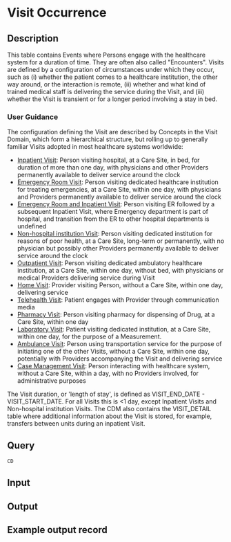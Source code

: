 <!--

-->

# Visit Occurrence










 

## Description
This table contains Events where Persons engage with the healthcare system for a duration of time. They are often also called "Encounters". Visits are defined by a configuration of circumstances under which they occur, such as (i) whether the patient comes to a healthcare institution, the other way around, or the interaction is remote, (ii) whether and what kind of trained medical staff is delivering the service during the Visit, and (iii) whether the Visit is transient or for a longer period involving a stay in bed.
### User Guidance
The configuration defining the Visit are described by Concepts in the Visit Domain, which form a hierarchical structure, but rolling up to generally familiar Visits adopted in most healthcare systems worldwide:

- [Inpatient Visit](https://athena.ohdsi.org/search-terms/terms/9201): Person visiting hospital, at a Care Site, in bed, for duration of more than one day, with physicians and other Providers permanently available to deliver service around the clock 
- [Emergency Room Visit](https://athena.ohdsi.org/search-terms/terms/9203): Person visiting dedicated healthcare institution for treating emergencies, at a Care Site, within one day, with physicians and Providers permanently available to deliver service around the clock
- [Emergency Room and Inpatient Visit](https://athena.ohdsi.org/search-terms/terms/262): Person visiting ER followed by a subsequent Inpatient Visit, where Emergency department is part of hospital, and transition from the ER to other hospital departments is undefined
- [Non-hospital institution Visit](https://athena.ohdsi.org/search-terms/terms/42898160): Person visiting dedicated institution for reasons of poor health, at a Care Site, long-term or permanently, with no physician but possibly other Providers permanently available to deliver service around the clock
- [Outpatient Visit](https://athena.ohdsi.org/search-terms/terms/9202): Person visiting dedicated ambulatory healthcare institution, at a Care Site, within one day, without bed, with physicians or medical Providers delivering service during Visit
- [Home Visit](https://athena.ohdsi.org/search-terms/terms/581476): Provider visiting Person, without a Care Site, within one day, delivering service
- [Telehealth Visit](https://athena.ohdsi.org/search-terms/terms/5083): Patient engages with Provider through communication media
- [Pharmacy Visit](https://athena.ohdsi.org/search-terms/terms/581458): Person visiting pharmacy for dispensing of Drug, at a Care Site, within one day
- [Laboratory Visit](https://athena.ohdsi.org/search-terms/terms/32036): Patient visiting dedicated institution, at a Care Site, within one day, for the purpose of a Measurement.
- [Ambulance Visit](https://athena.ohdsi.org/search-terms/terms/581478): Person using transportation service for the purpose of initiating one of the other Visits, without a Care Site, within one day, potentially with Providers accompanying the Visit and delivering service
- [Case Management Visit](https://athena.ohdsi.org/search-terms/terms/38004193): Person interacting with healthcare system, without a Care Site, within a day, with no Providers involved, for administrative purposes

The Visit duration, or 'length of stay', is defined as VISIT_END_DATE - VISIT_START_DATE. For all Visits this is <1 day, except Inpatient Visits and Non-hospital institution Visits. The CDM also contains the VISIT_DETAIL table where additional information about the Visit is stored, for example, transfers between units during an inpatient Visit.



 
## Query
```sql
CD
```








 

## Input




 

## Output



 

## Example output record





